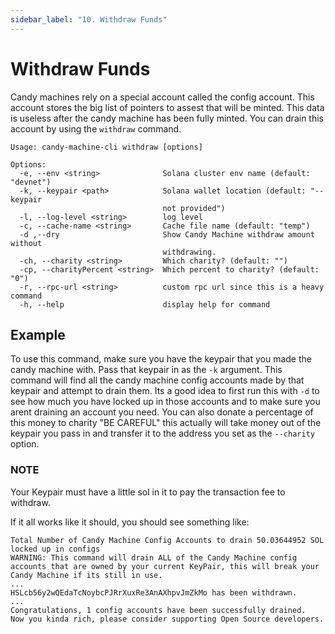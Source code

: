 ```yaml
---
sidebar_label: "10. Withdraw Funds"
---
```


# Withdraw Funds
Candy machines rely on a special account called the config account. This account stores the big list of pointers to assest that will be minted. 
This data is useless after the candy machine has been fully minted. You can drain this account by using the `withdraw` command.

```
Usage: candy-machine-cli withdraw [options]

Options:
  -e, --env <string>              Solana cluster env name (default: "devnet")
  -k, --keypair <path>            Solana wallet location (default: "--keypair
                                  not provided")
  -l, --log-level <string>        log level
  -c, --cache-name <string>       Cache file name (default: "temp")
  -d ,--dry                       Show Candy Machine withdraw amount without
                                  withdrawing.
  -ch, --charity <string>         Which charity? (default: "")
  -cp, --charityPercent <string>  Which percent to charity? (default: "0")
  -r, --rpc-url <string>          custom rpc url since this is a heavy command
  -h, --help                      display help for command
 ```
 
 ## Example
 To use this command, make sure you have the keypair that you made the candy machine with. Pass that keypair in as the `-k` argument. This command will find all the candy machine config accounts made by that keypair and attempt to drain them. 
 Its a good idea to first run this with `-d` to see how much you have locked up in those accounts and to make sure you arent draining an account you need. You can also donate a percentage of this money to charity "BE CAREFUL" this actually will take money out of the keypair you pass in and transfer it to the address you set as the `--charity` option.
 
 ### NOTE
 Your Keypair must have a little sol in it to pay the transaction fee to withdraw.
 
If it all works like it should, you should see something like:

```
Total Number of Candy Machine Config Accounts to drain 50.03644952 SOL locked up in configs
WARNING: This command will drain ALL of the Candy Machine config accounts that are owned by your current KeyPair, this will break your Candy Machine if its still in use.
...
HSLcb56y2wQEdaTcNoybcPJRrXuxRe3AnAXhpvJmZkMo has been withdrawn. 
...
Congratulations, 1 config accounts have been successfully drained.
Now you kinda rich, please consider supporting Open Source developers.
```
